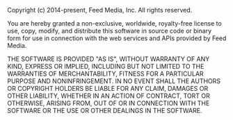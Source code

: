 Copyright (c) 2014-present, Feed Media, Inc. All rights reserved.

You are hereby granted a non-exclusive, worldwide, royalty-free license to use, copy, modify, and distribute this software in source code or binary form for use in connection with the web services and APIs provided by Feed Media.

THE SOFTWARE IS PROVIDED "AS IS", WITHOUT WARRANTY OF ANY KIND, EXPRESS OR IMPLIED, INCLUDING BUT NOT LIMITED TO THE WARRANTIES OF MERCHANTABILITY, FITNESS FOR A PARTICULAR PURPOSE AND NONINFRINGEMENT. IN NO EVENT SHALL THE AUTHORS OR COPYRIGHT HOLDERS BE LIABLE FOR ANY CLAIM, DAMAGES OR OTHER LIABILITY, WHETHER IN AN ACTION OF CONTRACT, TORT OR OTHERWISE, ARISING FROM, OUT OF OR IN CONNECTION WITH THE SOFTWARE OR THE USE OR OTHER DEALINGS IN THE SOFTWARE.
